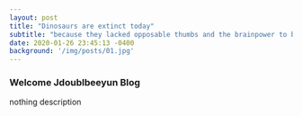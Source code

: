```yaml
---
layout: post
title: "Dinosaurs are extinct today"
subtitle: "because they lacked opposable thumbs and the brainpower to build a space program."
date: 2020-01-26 23:45:13 -0400
background: '/img/posts/01.jpg'
---
```


### Welcome Jdoublbeeyun Blog

nothing description

